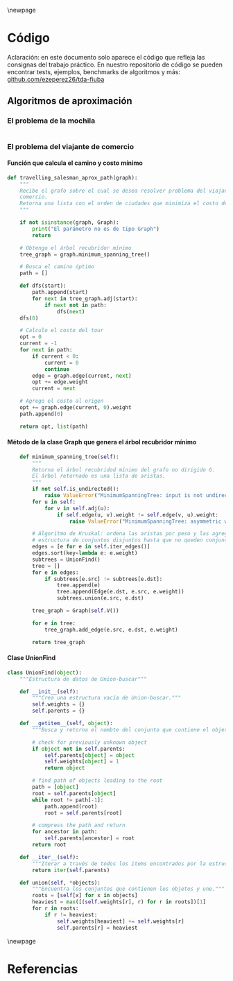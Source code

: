 \newpage

# Código

Aclaración: en este documento solo aparece el código que refleja las consignas
del trabajo práctico. En nuestro repositorio de código se pueden encontrar tests,
ejemplos, benchmarks de algoritmos y más:
[github.com/ezeperez26/tda-fiuba](https://github.com/ezeperez26/tda-fiuba)

## Algoritmos de aproximación

### El problema de la mochila

```python

```

### El problema del viajante de comercio

#### Función que calcula el camino y costo mínimo

```python
def travelling_salesman_aprox_path(graph):
    """
    Recibe el grafo sobre el cual se desea resolver problema del viajante de
    comercio.
    Retorna una lista con el orden de ciudades que minimiza el costo del viaje.
    """

    if not isinstance(graph, Graph):
        print("El parámetro no es de tipo Graph")
        return

    # Obtengo el árbol recubridor mínimo
    tree_graph = graph.minimum_spanning_tree()

    # Busca el camino óptimo
    path = []

    def dfs(start):
        path.append(start)
        for next in tree_graph.adj(start):
            if next not in path:
                dfs(next)
    dfs(0)

    # Calculo el costo del tour
    opt = 0
    current = -1
    for next in path:
        if current < 0:
            current = 0
            continue
        edge = graph.edge(current, next)
        opt += edge.weight
        current = next

    # Agrego el costo al origen
    opt += graph.edge(current, 0).weight
    path.append(0)

    return opt, list(path)
```

#### Método de la clase Graph que genera el árbol recubridor mínimo

```python
    def minimum_spanning_tree(self):
        """
        Retorna el árbol recubridod mínimo del grafo no dirigido G.
        El árbol retornado es una lista de aristas.
        """
        if not self.is_undirected():
            raise ValueError("MinimumSpanningTree: input is not undirected")
        for u in self:
            for v in self.adj(u):
                if self.edge(u, v).weight != self.edge(v, u).weight:
                    raise ValueError("MinimumSpanningTree: asymmetric weights")

        # Algoritmo de Kruskal: ordena las aristas por peso y las agrega a la
        # estructura de conjuntos disjuntos hasta que no queden conjuntos disjuntos.
        edges = [e for e in self.iter_edges()]
        edges.sort(key=lambda e: e.weight)
        subtrees = UnionFind()
        tree = []
        for e in edges:
            if subtrees[e.src] != subtrees[e.dst]:
                tree.append(e)
                tree.append(Edge(e.dst, e.src, e.weight))
                subtrees.union(e.src, e.dst)

        tree_graph = Graph(self.V())

        for e in tree:
            tree_graph.add_edge(e.src, e.dst, e.weight)

        return tree_graph
```

#### Clase UnionFind

```python
class UnionFind(object):
    """Estructura de datos de Union-buscar"""

    def __init__(self):
        """Crea una estructura vacía de Union-buscar."""
        self.weights = {}
        self.parents = {}

    def __getitem__(self, object):
        """Busca y retorna el nombte del conjunto que contiene el objeto."""

        # check for previously unknown object
        if object not in self.parents:
            self.parents[object] = object
            self.weights[object] = 1
            return object

        # find path of objects leading to the root
        path = [object]
        root = self.parents[object]
        while root != path[-1]:
            path.append(root)
            root = self.parents[root]

        # compress the path and return
        for ancestor in path:
            self.parents[ancestor] = root
        return root

    def __iter__(self):
        """Iterar a través de todos los items encontrados por la estructura."""
        return iter(self.parents)

    def union(self, *objects):
        """Encuentra los conjuntos que contienen los objetos y une."""
        roots = [self[x] for x in objects]
        heaviest = max([(self.weights[r], r) for r in roots])[1]
        for r in roots:
            if r != heaviest:
                self.weights[heaviest] += self.weights[r]
                self.parents[r] = heaviest
```

\newpage


# Referencias
